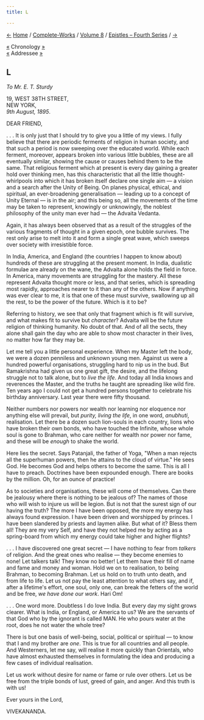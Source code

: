 ```yaml
---
title: L

---
```

<div>

[←](049_friend.htm) [Home](../../../index.htm) /
[Complete-Works](../../complete_works.htm) / [Volume
8](../volume_8_contents.htm) / [Epistles – Fourth
Series](epistles_fourth_series_contents.htm) / [→](051_friend.htm)

  

[«](../../volume_9/letters_fifth_series/068_mrs_hale.htm) Chronology
[»](../../volume_9/letters_fifth_series/069_christina.htm)  
[«](049_friend.htm) Addressee
[»](../../volume_5/epistles_first_series/051_friend.htm)

## L

*To Mr. E. T. Sturdy*

19, WEST 38TH STREET,  
NEW YORK,  
*9th August, 1895*.

DEAR FRIEND,

. . . It is only just that I should try to give you a little of my
views. I fully believe that there are periodic ferments of religion in
human society, and that such a period is now sweeping over the educated
world. While each ferment, moreover, appears broken into various little
bubbles, these are all eventually similar, showing the cause or causes
behind them to be the same. That religious ferment which at present is
every day gaining a greater hold over thinking men, has this
characteristic that all the little thought-whirlpools into which it has
broken itself declare one single aim — a vision and a search after the
Unity of Being. On planes physical, ethical, and spiritual, an
ever-broadening generalisation — leading up to a concept of Unity
Eternal — is in the air; and this being so, all the movements of the
time may be taken to represent, knowingly or unknowingly, the noblest
philosophy of the unity man ever had — the Advaita Vedanta.

Again, it has always been observed that as a result of the struggles of
the various fragments of thought in a given epoch, one bubble survives.
The rest only arise to melt into it and form a single great wave, which
sweeps over society with irresistible force.

In India, America, and England (the countries I happen to know about)
hundreds of these are struggling at the present moment. In India,
dualistic formulae are already on the wane, the Advaita alone holds the
field in force. In America, many movements are struggling for the
mastery. All these represent Advaita thought more or less, and that
series, which is spreading most rapidly, approaches nearer to it than
any of the others. Now if anything was ever clear to me, it is that one
of these must survive, swallowing up all the rest, to be the power of
the future. Which is it to be?

Referring to history, we see that only that fragment which is fit will
survive, and what makes fit to survive but *character*? Advaita will be
the future religion of thinking humanity. No doubt of that. And of all
the sects, they alone shall gain the day who are able to show most
character in their lives, no matter how far they may be.

Let me tell you a little personal experience. When my Master left the
body, we were a dozen penniless and unknown young men. Against us were a
hundred powerful organisations, struggling hard to nip us in the bud.
But Ramakrishna had given us one great gift, the desire, and the
lifelong struggle not to talk alone, but to *live the life*. And today
all India knows and reverences the Master, and the truths he taught are
spreading like wild fire. Ten years ago I could not get a hundred
persons together to celebrate his birthday anniversary. Last year there
were fifty thousand.

Neither numbers nor powers nor wealth nor learning nor eloquence nor
anything else will prevail, but *purity, living the life*, in one word,
*anubhuti*, realisation. Let there be a dozen such lion-souls in each
country, lions who have broken their own bonds, who have touched the
Infinite, whose whole soul is gone to Brahman, who care neither for
wealth nor power nor fame, and these will be *enough* to shake the
world.

Here lies the secret. Says Patanjali, the father of Yoga, "When a man
rejects all the superhuman powers, then he attains to the cloud of
virtue." He sees God. He becomes God and helps others to become the
same. This is all I have to preach. Doctrines have been expounded
enough. There are books by the million. Oh, for an ounce of practice!

As to societies and organisations, these will come of themselves. Can
there be jealousy where there is nothing to be jealous of? The names of
those who will wish to injure us will be legion. But is not that the
surest sign of our having the truth? The more I have been opposed, the
more my energy has always found expression. I have been driven and
worshipped by princes. I have been slandered by priests and laymen
alike. But what of it? Bless them all! They are my very Self, and have
they not helped me by acting as a spring-board from which my energy
could take higher and higher flights?

. . . I have discovered one great secret — I have nothing to fear from
*talkers* of religion. And the great ones who realise — they become
enemies to none! Let talkers talk! They know no better! Let them have
their fill of name and fame and money and woman. Hold we on to
realisation, to being Brahman, to becoming Brahman. Let us hold on to
truth unto death, and from life to life. Let us not pay the least
attention to what others say, and if, after a lifetime's effort, one
soul, only one, can break the fetters of the world and be free, *we have
done our work*. Hari Om!

. . . One word more. Doubtless I do love India. But every day my sight
grows clearer. What is India, or England, or America to us? We are the
servants of that God who by the ignorant is called MAN. He who pours
water at the root, does he not water the whole tree?

There is but one basis of well-being, social, political or spiritual —
to know that I and my brother are *one*. This is true for all countries
and all people. And Westerners, let me say, will realise it more quickly
than Orientals, who have almost exhausted themselves in formulating the
idea and producing a few cases of individual realisation.

Let us work without desire for name or fame or rule over others. Let us
be free from the triple bonds of lust, greed of gain, and anger. And
this truth is with us! 

Ever yours in the Lord,

VIVEKANANDA.

</div>
